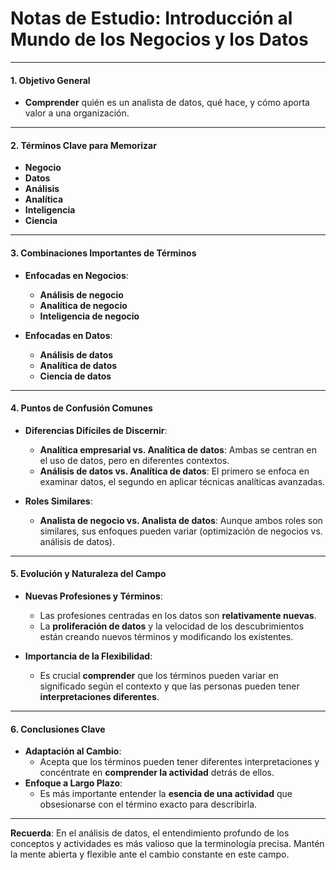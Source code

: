 # Notas de Estudio: Introducción al Mundo de los Negocios y los Datos

---

#### 1. **Objetivo General**
   - **Comprender** quién es un analista de datos, qué hace, y cómo aporta valor a una organización.

---

#### 2. **Términos Clave para Memorizar**
   - **Negocio**
   - **Datos**
   - **Análisis**
   - **Analítica**
   - **Inteligencia**
   - **Ciencia**

---

#### 3. **Combinaciones Importantes de Términos**
   - **Enfocadas en Negocios**:
     - **Análisis de negocio**
     - **Analítica de negocio**
     - **Inteligencia de negocio**

   - **Enfocadas en Datos**:
     - **Análisis de datos**
     - **Analítica de datos**
     - **Ciencia de datos**

---

#### 4. **Puntos de Confusión Comunes**
   - **Diferencias Difíciles de Discernir**:
     - **Analítica empresarial vs. Analítica de datos**: Ambas se centran en el uso de datos, pero en diferentes contextos.
     - **Análisis de datos vs. Analítica de datos**: El primero se enfoca en examinar datos, el segundo en aplicar técnicas analíticas avanzadas.

   - **Roles Similares**:
     - **Analista de negocio vs. Analista de datos**: Aunque ambos roles son similares, sus enfoques pueden variar (optimización de negocios vs. análisis de datos).

---

#### 5. **Evolución y Naturaleza del Campo**
   - **Nuevas Profesiones y Términos**:
     - Las profesiones centradas en los datos son **relativamente nuevas**.
     - La **proliferación de datos** y la velocidad de los descubrimientos están creando nuevos términos y modificando los existentes.

   - **Importancia de la Flexibilidad**:
     - Es crucial **comprender** que los términos pueden variar en significado según el contexto y que las personas pueden tener **interpretaciones diferentes**.

---

#### 6. **Conclusiones Clave**
   - **Adaptación al Cambio**:
     - Acepta que los términos pueden tener diferentes interpretaciones y concéntrate en **comprender la actividad** detrás de ellos.
   - **Enfoque a Largo Plazo**:
     - Es más importante entender la **esencia de una actividad** que obsesionarse con el término exacto para describirla.

---

**Recuerda**: En el análisis de datos, el entendimiento profundo de los conceptos y actividades es más valioso que la terminología precisa. Mantén la mente abierta y flexible ante el cambio constante en este campo.